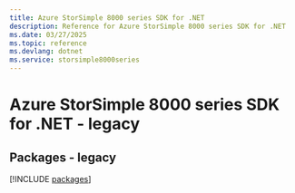 ```yaml
---
title: Azure StorSimple 8000 series SDK for .NET
description: Reference for Azure StorSimple 8000 series SDK for .NET
ms.date: 03/27/2025
ms.topic: reference
ms.devlang: dotnet
ms.service: storsimple8000series
---
```

# Azure StorSimple 8000 series SDK for .NET - legacy
## Packages - legacy
[!INCLUDE [packages](storsimple-8000-series-index.md)]